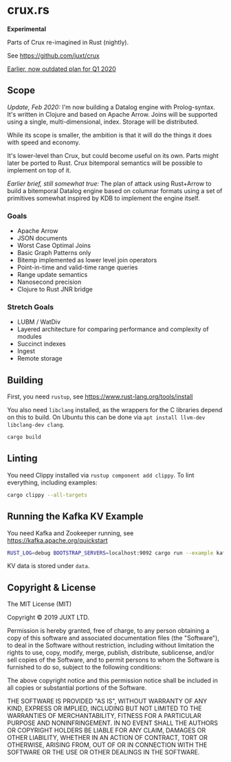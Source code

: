 # crux.rs

**Experimental**

Parts of Crux re-imagined in Rust (nightly).

See https://github.com/juxt/crux

[Earlier, now outdated plan for Q1 2020](plan.md)

## Scope

*Update, Feb 2020:* I'm now building a Datalog engine with
Prolog-syntax. It's written in Clojure and based on Apache
Arrow. Joins will be supported using a single, multi-dimensional,
index. Storage will be distributed.

While its scope is smaller, the ambition is that it will do the things
it does with speed and economy.

It's lower-level than Crux, but could become useful on its own. Parts
might later be ported to Rust. Crux bitemporal semantics will be
possible to implement on top of it.


*Earlier brief, still somewhat true:* The plan of attack using
Rust+Arrow to build a bitemporal Datalog engine based on columnar
formats using a set of primitives somewhat inspired by KDB to
implement the engine itself.

### Goals

* Apache Arrow
* JSON documents
* Worst Case Optimal Joins
* Basic Graph Patterns only
* Bitemp implemented as lower level join operators
* Point-in-time and valid-time range queries
* Range update semantics
* Nanosecond precision
* Clojure to Rust JNR bridge

### Stretch Goals

* LUBM / WatDiv
* Layered architecture for comparing performance and complexity of modules
* Succinct indexes
* Ingest
* Remote storage

## Building

First, you need `rustup`, see https://www.rust-lang.org/tools/install

You also need `libclang` installed, as the wrappers for the C
libraries depend on this to build. On Ubuntu this can be done via `apt
install llvm-dev libclang-dev clang`.

```bash
cargo build
```

## Linting

You need Clippy installed via `rustup component add clippy`. To lint
everything, including examples:

```bash
cargo clippy --all-targets
```

## Running the Kafka KV Example

You need Kafka and Zookeeper running, see https://kafka.apache.org/quickstart

``` bash
RUST_LOG=debug BOOTSTRAP_SERVERS=localhost:9092 cargo run --example kafka_kv_store
```

KV data is stored under `data`.

## Copyright & License

The MIT License (MIT)

Copyright © 2019 JUXT LTD.

Permission is hereby granted, free of charge, to any person obtaining a copy of
this software and associated documentation files (the "Software"), to deal in
the Software without restriction, including without limitation the rights to
use, copy, modify, merge, publish, distribute, sublicense, and/or sell copies
of the Software, and to permit persons to whom the Software is furnished to do
so, subject to the following conditions:

The above copyright notice and this permission notice shall be included in all
copies or substantial portions of the Software.

THE SOFTWARE IS PROVIDED "AS IS", WITHOUT WARRANTY OF ANY KIND, EXPRESS OR
IMPLIED, INCLUDING BUT NOT LIMITED TO THE WARRANTIES OF MERCHANTABILITY,
FITNESS FOR A PARTICULAR PURPOSE AND NONINFRINGEMENT. IN NO EVENT SHALL THE
AUTHORS OR COPYRIGHT HOLDERS BE LIABLE FOR ANY CLAIM, DAMAGES OR OTHER
LIABILITY, WHETHER IN AN ACTION OF CONTRACT, TORT OR OTHERWISE, ARISING FROM,
OUT OF OR IN CONNECTION WITH THE SOFTWARE OR THE USE OR OTHER DEALINGS IN THE
SOFTWARE.
